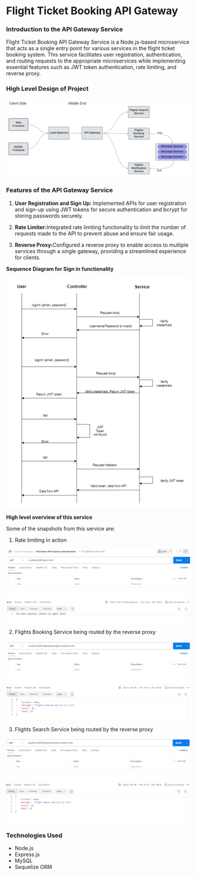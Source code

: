 # Flight Ticket Booking API Gateway


<h3>Introduction to the API Gateway Service</h3>
<p>
    Flight Ticket Booking API Gateway Service is a Node.js-based microservice that acts as a single entry point for various services in the flight ticket booking system. This service facilitates user registration, authentication, and routing requests to the appropriate microservices while implementing essential features such as JWT token authentication, rate limiting, and reverse proxy.
</p>


<h3>High Level Design of Project</h3>
<img src="/src/High-Level-Design.png" alt="High level design of project"/>


<h3>Features of the API Gateway Service</h3>
<p>
<ol>
<li><p><b>User Registration and Sign Up:</b> Implemented APIs for user registration and sign-up using JWT tokens for secure authentication and bcrypt for storing passwords securely.</p></li>
<li><p><b>Rate Limiter:</b>Integrated rate limiting functionality to limit the number of requests made to the API to prevent abuse and ensure fair usage.</p></li>
<li><p><b>Reverse Proxy:</b>Configured a reverse proxy to enable access to multiple services through a single gateway, providing a streamlined experience for clients.</p></li>
</ol>
</p>

**Sequence Diagram for Sign in functionality**

![Sequence diagram](src/Sequence_diagram_for_signin.PNG)

**High level overview of this service**



Some of the snapshots from this service are:

1. Rate limiting in action

![Rate limiting in action](src/Rate_Limiting_in_action.PNG)

2. Flights Booking Service being routed by the reverse proxy

![Flights Booking Service Routing](src/Flights_Booking_Service_API_Routing.PNG)

3. Flights Search Service being routed by the reverse proxy

![Flights Search Service Routing](src/Flights_Search_Service_API_Routing.PNG)

<h3>Technologies Used</h3>
<ul>
<li>Node.js</li>
<li>Express.js</li>
<li>MySQL</li>
<li>Sequelize ORM</li>
</ul>
